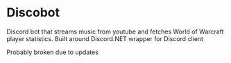 # Discobot
Discord bot that streams music from youtube and fetches World of Warcraft player statistics. Built around Discord.NET wrapper for Discord client


Probably broken due to updates
